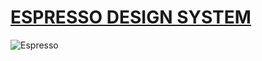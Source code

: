 # [ESPRESSO DESIGN SYSTEM](http://espresso.synchro.com.br)

![Espresso](http://espresso.synchro.com.br/images/maquina.svg)
